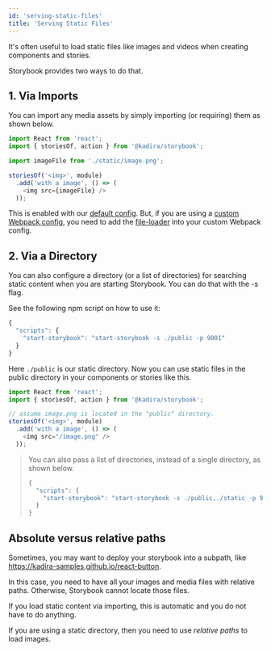 ```yaml
---
id: 'serving-static-files'
title: 'Serving Static Files'
---
```


It's often useful to load static files like images and videos when creating components and stories.

Storybook provides two ways to do that.

## 1. Via Imports

You can import any media assets by simply importing (or requiring) them as shown below.


~~~js
import React from 'react';
import { storiesOf, action } from '@kadira/storybook';

import imageFile from './static/image.png';

storiesOf('<img>', module)
  .add('with a image', () => (
    <img src={imageFile} />
  ));
~~~


This is enabled with our [default config](/docs/react-storybook/configurations/default-config). But, if you are using a [custom Webpack config](/docs/react-storybook/configurations/custom-webpack-config), you need to add the [file-loader](https://github.com/webpack/file-loader) into your custom Webpack config.

## 2. Via a Directory

You can also configure a directory (or a list of directories) for searching static content when you are starting Storybook. You can do that with the -s flag.

See the following npm script on how to use it:

~~~js
{
  "scripts": {
    "start-storybook": "start-storybook -s ./public -p 9001"
  }
}
~~~


Here `./public` is our static directory. Now you can use static files in the public directory in your components or stories like this.

~~~js
import React from 'react';
import { storiesOf, action } from '@kadira/storybook';

// assume image.png is located in the "public" directory.
storiesOf('<img>', module)
  .add('with a image', () => (
    <img src="/image.png" />
  ));
~~~


> You can also pass a list of directories, instead of a single directory, as shown below.
> ~~~js
> {
>   "scripts": {
>     "start-storybook": "start-storybook -s ./public,./static -p 9001"
>   }
> }
> ~~~

## Absolute versus relative paths

Sometimes, you may want to deploy your storybook into a subpath, like https://kadira-samples.github.io/react-button.

In this case, you need to have all your images and media files with relative paths. Otherwise, Storybook cannot locate those files.

If you load static content via importing, this is automatic and you do not have to do anything.

If you are using a static directory, then you need to use _relative paths_ to load images.
